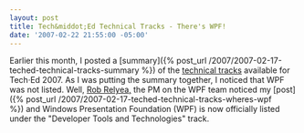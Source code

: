 ```yaml
---
layout: post
title: Tech&middot;Ed Technical Tracks - There's WPF!
date: '2007-02-22 21:55:00 -05:00'
---
```


Earlier this month, I posted a [summary]({% post_url /2007/2007-02-17-teched-technical-tracks-summary %}) of the [technical tracks](http://www.msteched.com/public/tracks.aspx) available for Tech·Ed 2007. As I was putting the summary together, I noticed that WPF was not listed. Well, [Rob Relyea,](http://rrelyea.spaces.live.com/) the PM on the WPF team noticed my [post]({% post_url /2007/2007-02-17-teched-technical-tracks-wheres-wpf %}) and Windows Presentation Foundation (WPF) is now officially listed under the "Developer Tools and Technologies" track.
